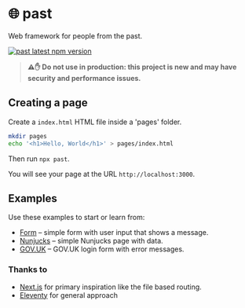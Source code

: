 # 🌐 past

Web framework for people from the past.

[![past latest npm version](https://img.shields.io/npm/v/past.svg)](https://www.npmjs.com/package/past)

> **⚠️✋ Do not use in production: this project is new and may have security and performance issues.**

## Creating a page

Create a `index.html` HTML file inside a 'pages' folder.

```bash
mkdir pages
echo '<h1>Hello, World</h1>' > pages/index.html
```

Then run `npx past`.

You will see your page at the URL `http://localhost:3000`.

## Examples

Use these examples to start or learn from:

- [Form](./examples/form/) &ndash; simple form with user input that shows a message.
- [Nunjucks](./examples/nunjucks/) &ndash; simple Nunjucks page with data.
- [GOV.UK](./examples/govuk/) &ndash; GOV.UK login form with error messages.

### Thanks to

- [Next.js](https://nextjs.org/) for primary inspiration like the file based routing.
- [Eleventy](https://www.11ty.dev/) for general approach
